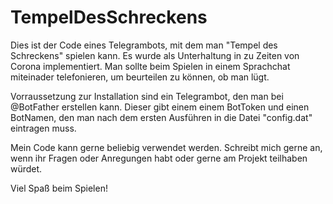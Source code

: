 # TempelDesSchreckens

Dies ist der Code eines Telegrambots, mit dem man "Tempel des Schreckens" spielen kann.
Es wurde als Unterhaltung in zu Zeiten von Corona implementiert.
Man sollte beim Spielen in einem Sprachchat miteinader telefonieren, um beurteilen zu können, ob man lügt.

Vorraussetzung zur Installation sind ein Telegrambot, den man bei @BotFather erstellen kann. Dieser gibt einem einem BotToken und einen BotNamen, den man nach dem ersten Ausführen in die Datei "config.dat" eintragen muss.

Mein Code kann gerne beliebig verwendet werden. Schreibt mich gerne an, wenn ihr Fragen oder Anregungen habt oder gerne am Projekt teilhaben würdet.

Viel Spaß beim Spielen!